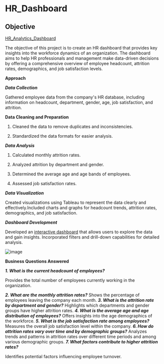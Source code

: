 # HR_Dashboard
## Objective

[HR_Analytics_Dashboard](https://public.tableau.com/app/profile/clement.zare/viz/HRAnalyticsDashboard_17212057077110/HRAnalyticsDashboard)

The objective of this project is to create an HR dashboard that provides key insights into the workforce dynamics of an organization. The dashboard aims to help HR professionals and management make data-driven decisions by offering a comprehensive overview of employee headcount, attrition rates, demographics, and job satisfaction levels.

**Approach**

***Data Collection***

Gathered employee data from the company's HR database, including information on headcount, department, gender, age, job satisfaction, and attrition.

**Data Cleaning and Preparation**

1. Cleaned the data to remove duplicates and inconsistencies.

2. Standardized the data formats for easier analysis.

***Data Analysis***

1. Calculated monthly attrition rates.

2. Analyzed attrition by department and gender.

3. Determined the average age and age bands of employees.

4. Assessed job satisfaction rates.

***Data Visualization***

Created visualizations using Tableau to represent the data clearly and effectively.Included charts and graphs for headcount trends, attrition rates, demographics, and job satisfaction.

***Dashboard Development***

Developed an [interactive dashboard](https://public.tableau.com/app/profile/clement.zare/viz/HRAnalyticsDashboard_17212057077110/HRAnalyticsDashboard) that allows users to explore the data and gain insights.
Incorporated filters and drill-down capabilities for detailed analysis.

![image](https://github.com/user-attachments/assets/044101ed-8c78-4394-9328-46aa0526c4bd)

**Business Questions Answered**

***1. What is the current headcount of employees?***

Provides the total number of employees currently working in the organization.

***2. What are the monthly attrition rates?***
Shows the percentage of employees leaving the company each month.
***3. What is the attrition rate by department and gender?***
Highlights which departments and gender groups have higher attrition rates.
***4. What is the average age and age distribution of employees?***
Offers insights into the age demographics of the workforce.
***5. What is the job satisfaction rate among employees?***
Measures the overall job satisfaction level within the company.
***6. How do attrition rates vary over time and by demographic groups?***
Analyzes trends and patterns in attrition rates over different time periods and among various demographic groups.
***7. What factors contribute to higher attrition rates?***

Identifies potential factors influencing employee turnover.
